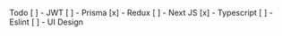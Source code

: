 Todo
[ ] - JWT
[ ] - Prisma
[x] - Redux
[ ] - Next JS
[x] - Typescript
[ ] - Eslint
[ ] - UI Design
